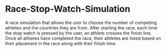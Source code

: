 # Race-Stop-Watch-Simulation

A race simulation that allows the user to choose the number of competing athletes and the countries they are from. 
After starting the race, each time the stop watch is pressed by the user, an athlete crosses the finish line. 
Once all athletes have completed the race, their athletes are listed based on their placement in the race along with their finish time.

